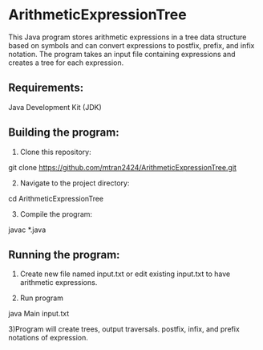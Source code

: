 # ArithmeticExpressionTree
This Java program stores arithmetic expressions in a tree data structure based on symbols and can convert expressions to postfix, prefix, and infix notation. The program takes an input file containing expressions and creates a tree for each expression.

Requirements:
----------------------------------------------------------------------------------------------------------------------------------------------------
Java Development Kit (JDK)

Building the program:
----------------------------------------------------------------------------------------------------------------------------------------------------
1) Clone this repository:

git clone https://github.com/mtran2424/ArithmeticExpressionTree.git

2) Navigate to the project directory:

cd ArithmeticExpressionTree

3) Compile the program:

javac *.java

Running the program:
----------------------------------------------------------------------------------------------------------------------------------------------------
1) Create new file named input.txt or edit existing input.txt to have arithmetic expressions.

2) Run program

java Main input.txt

3)Program will create trees, output traversals. postfix, infix, and prefix notations of expression.
